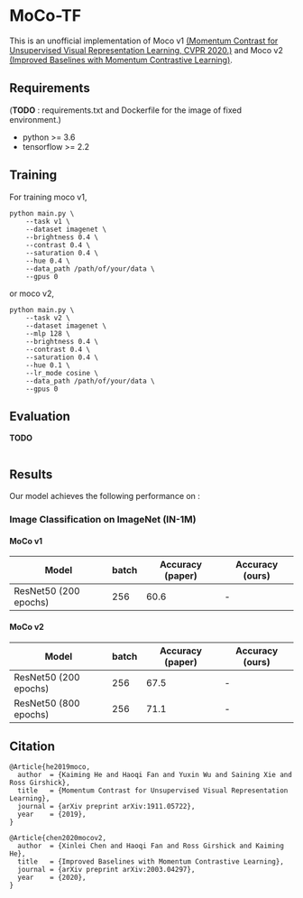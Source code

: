 # MoCo-TF

This is an unofficial implementation of Moco v1 [(Momentum Contrast for Unsupervised Visual Representation Learning, CVPR 2020.)](https://arxiv.org/abs/1911.05722) and Moco v2 [(Improved Baselines with Momentum Contrastive Learning)](https://arxiv.org/abs/2003.04297).  
  
## Requirements
(**TODO** : requirements.txt and Dockerfile for the image of fixed environment.)
- python >= 3.6
- tensorflow >= 2.2

## Training
For training moco v1,
```
python main.py \
    --task v1 \
    --dataset imagenet \
    --brightness 0.4 \
    --contrast 0.4 \
    --saturation 0.4 \
    --hue 0.4 \
    --data_path /path/of/your/data \
    --gpus 0
```
or moco v2,
```
python main.py \
    --task v2 \
    --dataset imagenet \
    --mlp 128 \
    --brightness 0.4 \
    --contrast 0.4 \
    --saturation 0.4 \
    --hue 0.1 \
    --lr_mode cosine \
    --data_path /path/of/your/data \
    --gpus 0
```

## Evaluation
**TODO**
```
```

## Results
Our model achieves the following performance on :
### Image Classification on ImageNet (IN-1M)
#### MoCo v1
|         Model         | batch | Accuracy (paper) | Accuracy (ours) |
| --------------------- | ----- | ---------------- | --------------- |
| ResNet50 (200 epochs) |  256  |       60.6       |       -         |
  
#### MoCo v2
|         Model         | batch | Accuracy (paper) | Accuracy (ours) |
| --------------------- | ----- | ---------------- | --------------- |
| ResNet50 (200 epochs) |  256  |       67.5       |        -        |
| ResNet50 (800 epochs) |  256  |       71.1       |        -        |

## Citation
```
@Article{he2019moco,
  author  = {Kaiming He and Haoqi Fan and Yuxin Wu and Saining Xie and Ross Girshick},
  title   = {Momentum Contrast for Unsupervised Visual Representation Learning},
  journal = {arXiv preprint arXiv:1911.05722},
  year    = {2019},
}

@Article{chen2020mocov2,
  author  = {Xinlei Chen and Haoqi Fan and Ross Girshick and Kaiming He},
  title   = {Improved Baselines with Momentum Contrastive Learning},
  journal = {arXiv preprint arXiv:2003.04297},
  year    = {2020},
}
```